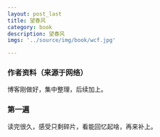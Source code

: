 ```yaml
---
layout: post_last
title: 望春风
category: book
description: 望春风
imgs: '../source/img/book/wcf.jpg'

---
```

### 作者资料（来源于网络）

博客刚做好，集中整理，后续加上。

### 第一遍

读完很久，感受只剩碎片，看能回忆起啥，再来补上。
 